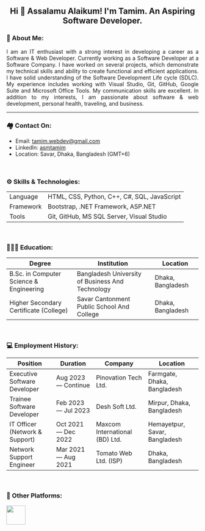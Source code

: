 <h2 align="center">Hi 👋 Assalamu Alaikum! I'm Tamim. An Aspiring Software Developer. </h2>

### 🙂 About Me:

<p align="justify">
I am an IT enthusiast with a strong interest in developing a career as a Software & Web Developer. Currently working as a Software Developer at a Software Company. I have worked on several projects, which demonstrate my technical skills and ability to create functional and efficient applications. I have solid understanding of the Software Development Life cycle (SDLC). My experience includes working with Visual Studio, Git, GitHub, Google Suite and Microsoft Office Tools. My communication skills are excellent. In addition to my interests, I am passionate about software & web development, personal health, traveling, and business.
</p>

<hr>

### 🏘️ Contact On:
- Email: <a href="mailto:tamim.webdev@gmail.com">tamim.webdev@gmail.com</a>
- LinkedIn: <a href="https://linkedin.com/in/asmtamim">asmtamim</a>
- Location: Savar, Dhaka, Bangladesh (GMT+6)

<br>


### ⚙️ Skills & Technologies:

|               |                                                   |
| ------------- | ------------------------------------------------- | 
| Language      | HTML, CSS, Python, C++, C#, SQL, JavaScript       | 
| Framework     | Bootstrap, .NET Framework, ASP.NET                | 
| Tools         | Git, GitHub, MS SQL Server, Visual Studio         | 

<br>


### 👨🏻‍🎓 Education:

| Degree                                          | Institution                                            | Location             |
| ----------------------------------------------- | ------------------------------------------------------ | -------------------- |
| B.Sc. in Computer Science & Engineering         | Bangladesh University of Business And Technology       | Dhaka, Bangladesh    |
| Higher Secondary Certificate (College)          | Savar Cantonment Public School And College             | Dhaka, Bangladesh    |

<br>


### 💻 Employment History:

| Position                        | Duration               | Company                          | Location                       |
| ------------------------------- | ---------------------- | -------------------------------- | ------------------------------ |
| Executive Software Developer    | Aug 2023 — Continue    | Pinovation Tech Ltd.             | Farmgate, Dhaka, Bangladesh    |
| Trainee Software Developer      | Feb 2023 — Jul 2023    | Desh Soft Ltd.                   | Mirpur, Dhaka, Bangladesh      |
| IT Officer (Network & Support)  | Oct 2021 — Dec 2022    | Maxcom International (BD) Ltd.   | Hemayetpur, Savar, Bangladesh  |
| Network Support Engineer        | Mar 2021 — Aug 2021    | Tomato Web Ltd. (ISP)            | Dhaka, Bangladesh              |

<br>


### 📜 Other Platforms:

<a href="https://www.codechef.com/users/asmtamim" target="_blank"><img align="center" src="https://cdn.codechef.com/images/cc-logo.svg" height="50" /></a> 
<br>
